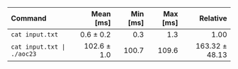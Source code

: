 | Command | Mean [ms] | Min [ms] | Max [ms] | Relative |
|:---|---:|---:|---:|---:|
| `cat input.txt` | 0.6 ± 0.2 | 0.3 | 1.3 | 1.00 |
| `cat input.txt \| ./aoc23` | 102.6 ± 1.0 | 100.7 | 109.6 | 163.32 ± 48.13 |
